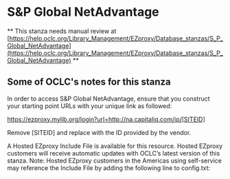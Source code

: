# S&P Global NetAdvantage
** This stanza needs manual review at [https://help.oclc.org/Library_Management/EZproxy/Database_stanzas/S_P_Global_NetAdvantage](https://help.oclc.org/Library_Management/EZproxy/Database_stanzas/S_P_Global_NetAdvantage) **

## Some of OCLC's notes for this stanza

In order to access S&amp;P Global NetAdvantage, ensure that you construct your starting point URLs with your unique link as followed:

https://ezproxy.mylib.org/login?url=http://na.capitaliq.com/ip/[SITEID]

Remove [SITEID] and replace with the ID provided by the vendor.

A Hosted EZproxy Include File is available for this resource. Hosted EZproxy customers will receive automatic updates with OCLC&rsquo;s latest version of this stanza. Note: Hosted EZproxy customers in the Americas using self-service may reference the Include File by adding the following line to config.txt:

&nbsp;
